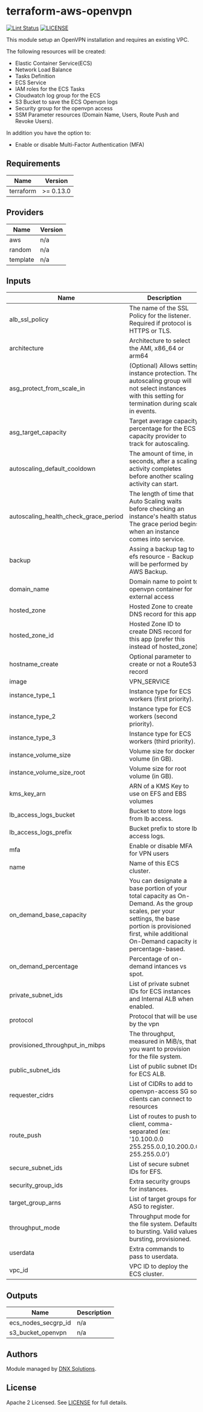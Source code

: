 # terraform-aws-openvpn

[![Lint Status](https://github.com/DNXLabs/terraform-aws-openvpn/workflows/Lint/badge.svg)](https://github.com/DNXLabs/terraform-aws-openvpn/actions)
[![LICENSE](https://img.shields.io/github/license/DNXLabs/terraform-aws-openvpn)](https://github.com/DNXLabs/terraform-aws-openvpn/blob/master/LICENSE)

This module setup an OpenVPN installation and requires an existing VPC.

The following resources will be created:

 - Elastic Container Service(ECS) 
 - Network Load Balance
 - Tasks Definition
 - ECS Service
 - IAM roles for the ECS Tasks
 - Cloudwatch log group for the ECS
 - S3 Bucket to save the ECS Openvpn logs
 - Security group for the openvpn access
 - SSM Parameter resources (Domain Name, Users, Route Push and Revoke Users).

 In addition you have the option to:
 - Enable or disable Multi-Factor Authentication (MFA) 

<!--- BEGIN_TF_DOCS --->

## Requirements

| Name | Version |
|------|---------|
| terraform | >= 0.13.0 |

## Providers

| Name | Version |
|------|---------|
| aws | n/a |
| random | n/a |
| template | n/a |

## Inputs

| Name | Description | Type | Default | Required |
|------|-------------|------|---------|:--------:|
| alb\_ssl\_policy | The name of the SSL Policy for the listener. Required if protocol is HTTPS or TLS. | `string` | `"ELBSecurityPolicy-2016-08"` | no |
| architecture | Architecture to select the AMI, x86\_64 or arm64 | `string` | `"x86_64"` | no |
| asg\_protect\_from\_scale\_in | (Optional) Allows setting instance protection. The autoscaling group will not select instances with this setting for termination during scale in events. | `bool` | `false` | no |
| asg\_target\_capacity | Target average capacity percentage for the ECS capacity provider to track for autoscaling. | `number` | `70` | no |
| autoscaling\_default\_cooldown | The amount of time, in seconds, after a scaling activity completes before another scaling activity can start. | `number` | `300` | no |
| autoscaling\_health\_check\_grace\_period | The length of time that Auto Scaling waits before checking an instance's health status. The grace period begins when an instance comes into service. | `number` | `300` | no |
| backup | Assing a backup tag to efs resource - Backup will be performed by AWS Backup. | `string` | `"true"` | no |
| domain\_name | Domain name to point to openvpn container for external access | `string` | `"vpn.address"` | no |
| hosted\_zone | Hosted Zone to create DNS record for this app | `string` | `""` | no |
| hosted\_zone\_id | Hosted Zone ID to create DNS record for this app (prefer this instead of hosted\_zone) | `string` | `""` | no |
| hostname\_create | Optional parameter to create or not a Route53 record | `string` | `"true"` | no |
| image | VPN\_SERVICE | `string` | `"dnxsolutions/openvpn:2.4.0"` | no |
| instance\_type\_1 | Instance type for ECS workers (first priority). | `any` | n/a | yes |
| instance\_type\_2 | Instance type for ECS workers (second priority). | `any` | n/a | yes |
| instance\_type\_3 | Instance type for ECS workers (third priority). | `any` | n/a | yes |
| instance\_volume\_size | Volume size for docker volume (in GB). | `number` | `30` | no |
| instance\_volume\_size\_root | Volume size for root volume (in GB). | `number` | `16` | no |
| kms\_key\_arn | ARN of a KMS Key to use on EFS and EBS volumes | `string` | `""` | no |
| lb\_access\_logs\_bucket | Bucket to store logs from lb access. | `string` | `""` | no |
| lb\_access\_logs\_prefix | Bucket prefix to store lb access logs. | `string` | `""` | no |
| mfa | Enable or disable MFA for VPN users | `string` | `"false"` | no |
| name | Name of this ECS cluster. | `any` | n/a | yes |
| on\_demand\_base\_capacity | You can designate a base portion of your total capacity as On-Demand. As the group scales, per your settings, the base portion is provisioned first, while additional On-Demand capacity is percentage-based. | `number` | `0` | no |
| on\_demand\_percentage | Percentage of on-demand intances vs spot. | `number` | `0` | no |
| private\_subnet\_ids | List of private subnet IDs for ECS instances and Internal ALB when enabled. | `list(string)` | n/a | yes |
| protocol | Protocol that will be use by the vpn | `string` | `"tcp"` | no |
| provisioned\_throughput\_in\_mibps | The throughput, measured in MiB/s, that you want to provision for the file system. | `number` | `0` | no |
| public\_subnet\_ids | List of public subnet IDs for ECS ALB. | `list(string)` | n/a | yes |
| requester\_cidrs | List of CIDRs to add to openvpn-access SG so clients can connect to resources | `list(string)` | `[]` | no |
| route\_push | List of routes to push to client, comma-separated (ex: '10.100.0.0 255.255.0.0,10.200.0.0 255.255.0.0') | `string` | `""` | no |
| secure\_subnet\_ids | List of secure subnet IDs for EFS. | `list(string)` | n/a | yes |
| security\_group\_ids | Extra security groups for instances. | `list(string)` | `[]` | no |
| target\_group\_arns | List of target groups for ASG to register. | `list(string)` | `[]` | no |
| throughput\_mode | Throughput mode for the file system. Defaults to bursting. Valid values: bursting, provisioned. | `string` | `"bursting"` | no |
| userdata | Extra commands to pass to userdata. | `string` | `""` | no |
| vpc\_id | VPC ID to deploy the ECS cluster. | `any` | n/a | yes |

## Outputs

| Name | Description |
|------|-------------|
| ecs\_nodes\_secgrp\_id | n/a |
| s3\_bucket\_openvpn | n/a |

<!--- END_TF_DOCS --->

## Authors

Module managed by [DNX Solutions](https://github.com/DNXLabs).

## License

Apache 2 Licensed. See [LICENSE](https://github.com/DNXLabs/terraform-aws-network/blob/master/LICENSE) for full details.
